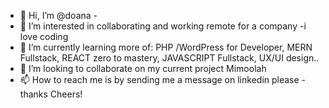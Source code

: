 - 👋 Hi, I’m @doana - 
- 👀 I’m interested in collaborating and working remote for a company -i love coding
- 🌱 I’m currently learning more of: PHP /WordPress for Developer, MERN Fullstack, REACT zero to mastery, JAVASCRIPT Fullstack, UX/UI design..
- 💞️ I’m looking to collaborate on my current project Mimoolah 
- 📫 How to reach me is by sending me a message on linkedin please - thanks
Cheers!

<!---
doana01/doana01 is a ✨ special ✨ repository because its `README.md` (this file) appears on your GitHub profile.
You can click the Preview link to take a look at your changes.
--->
